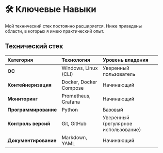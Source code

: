 # 🛠️ Ключевые Навыки

Мой технический стек постоянно расширяется. Ниже приведены области, в которых я имею практический опыт.

## Технический стек

| Категория | Технология | Уровень владения |
| :--- | :--- | :--- |
| **ОС** | Windows, Linux (CLI) | Уверенный пользователь |
| **Контейнеризация** | Docker, Docker Compose | Начинающий |
| **Мониторинг** | Prometheus, Grafana | Начинающий |
| **Программирование** | Python | Базовый |
| **Контроль версий** | Git, GitHub | Уверенный (регулярное использование) |
| **Документирование** | Markdown, YAML | Начинающий |
